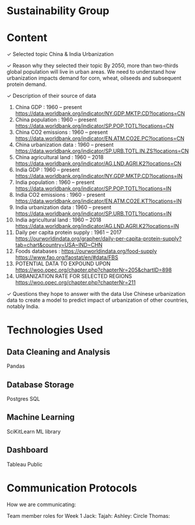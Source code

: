 # Sustainability Group 

# Content
✓ Selected topic
China & India Urbanization

✓ Reason why they selected their topic
By 2050, more than two-thirds global population will live in urban areas.  We need to understand how urbanization impacts demand for corn, wheat, oilseeds and subsequent  protein demand. 

✓ Description of their source of data
1.	China GDP :  1960 – present
https://data.worldbank.org/indicator/NY.GDP.MKTP.CD?locations=CN 
2.	China population :  1960 – present
https://data.worldbank.org/indicator/SP.POP.TOTL?locations=CN
3.	China CO2 emissions :  1960 – present
https://data.worldbank.org/indicator/EN.ATM.CO2E.PC?locations=CN 
4.	China urbanization data : 1960 – present 
https://data.worldbank.org/indicator/SP.URB.TOTL.IN.ZS?locations=CN
5.	China agricultural land : 1960 – 2018
https://data.worldbank.org/indicator/AG.LND.AGRI.K2?locations=CN 
6.	India GDP :  1960 – present
https://data.worldbank.org/indicator/NY.GDP.MKTP.CD?locations=IN 
7.	India population :  1960 – present
https://data.worldbank.org/indicator/SP.POP.TOTL?locations=IN 
8.	India CO2 emissions : 1960  - present  
https://data.worldbank.org/indicator/EN.ATM.CO2E.KT?locations=IN 
9.	India urbanization data : 1960 – present
https://data.worldbank.org/indicator/SP.URB.TOTL?locations=IN 
10.	India agricultural land : 1960 – 2018
https://data.worldbank.org/indicator/AG.LND.AGRI.K2?locations=IN 
11.	Daily per capita protein supply : 1961 – 2017
https://ourworldindata.org/grapher/daily-per-capita-protein-supply?tab=chart&country=USA~IND~CHN 
12.	Foods databases : 
https://ourworldindata.org/food-supply 
https://www.fao.org/faostat/en/#data/FBS 
13.	POTENTIAL DATA TO EXPOUND UPON
https://woo.opec.org/chapter.php?chapterNr=205&chartID=898
14.	URBANIZATION RATE FOR SELECTED REGIONS
https://woo.opec.org/chapter.php?chapterNr=211


✓ Questions they hope to answer with the data
Use Chinese urbanization data to create a model to predict impact of urbanization of other countries, notably India.     


# Technologies Used
## Data Cleaning and Analysis
Pandas 

## Database Storage
Postgres SQL

## Machine Learning
SciKitLearn ML library 

## Dashboard
Tableau Public

# Communication Protocols 
How we are communicating:


Team member roles for Week 1
Jack: 
Tajah: 
Ashley: Circle
Thomas: 
